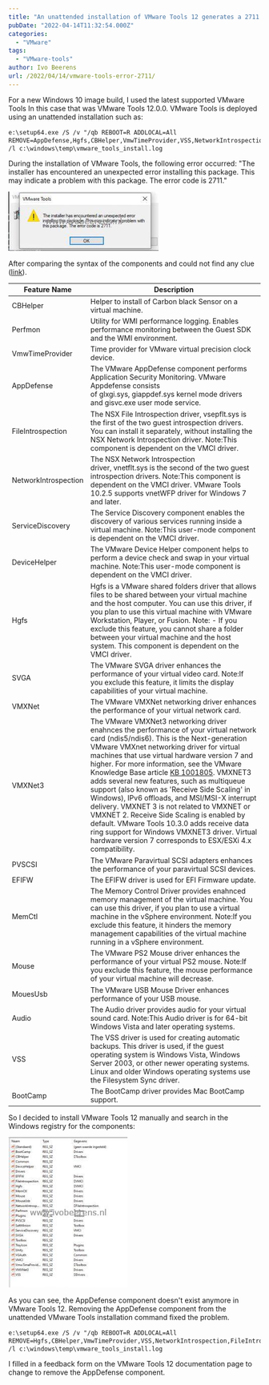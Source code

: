 ```yaml
---
title: "An unattended installation of VMware Tools 12 generates a 2711 error"
pubDate: "2022-04-14T11:32:54.000Z"
categories: 
  - "VMware"
tags: 
  - "VMware-tools"
author: Ivo Beerens
url: /2022/04/14/vmware-tools-error-2711/
---
```


For a new Windows 10 image build, I used the latest supported VMware Tools In this case that was VMware Tools 12.0.0. VMware Tools is deployed using an unattended installation such as:

```
e:\setup64.exe /S /v "/qb REBOOT=R ADDLOCAL=All REMOVE=AppDefense,Hgfs,CBHelper,VmwTimeProvider,VSS,NetworkIntrospection,FileIntrospection" /l c:\windows\temp\vmware_tools_install.log
```

During the installation of VMware Tools, the following error occurred: "The installer has encountered an unexpected error installing this package. This may indicate a problem with this package. The error code is 2711."

[![](images/3-300x118.jpg)](images/3.jpg)

After comparing the syntax of the components and could not find any clue ([link](https://docs.VMware.com/en/VMware-Tools/12.0.0/com.VMware.vSphere.VMwaretools.doc/GUID-E45C572D-6448-410F-BFA2-F729F2CDA8AC.html)).

| Feature Name | Description |
| --- | --- |
| CBHelper | Helper to install of Carbon black Sensor on a virtual machine. |
| Perfmon | Utility for WMI performance logging. Enables performance monitoring between the Guest SDK and the WMI environment. |
| VmwTimeProvider | Time provider for VMware virtual precision clock device. |
| AppDefense | The VMware AppDefense component performs Application Security Monitoring. VMware Appdefense consists of glxgi.sys, giappdef.sys kernel mode drivers and gisvc.exe user mode service. |
| FileIntrospection | The NSX File Introspection driver, vsepflt.sys is the first of the two guest introspection drivers. You can install it separately, without installing the NSX Network Introspection driver. Note:This component is dependent on the VMCI driver.|
| NetworkIntrospection | The NSX Network Introspection driver, vnetflt.sys is the second of the two guest introspection drivers. Note:This component is dependent on the VMCI driver. VMware Tools 10.2.5 supports vnetWFP driver for Windows 7 and later. |
| ServiceDiscovery | The Service Discovery component enables the discovery of various services running inside a virtual machine. Note:This user-mode component is dependent on the VMCI driver. |
| DeviceHelper | The VMware Device Helper component helps to perform a device check and swap in your virtual machine. Note:This user-mode component is dependent on the VMCI driver. |
| Hgfs | Hgfs is a VMware shared folders driver that allows files to be shared between your virtual machine and the host computer. You can use this driver, if you plan to use this virtual machine with VMware Workstation, Player, or Fusion. Note: - If you exclude this feature, you cannot share a folder between your virtual machine and the host system. This component is dependent on the VMCI driver. |
| SVGA | The VMware SVGA driver enhances the performance of your virtual video card. Note:If you exclude this feature, it limits the display capabilities of your virtual machine. |
| VMXNet | The VMware VMXNet networking driver enhances the performance of your virtual network card. |
| VMXNet3 | The VMware VMXNet3 networking driver enahnces the performance of your virtual network card (ndis5/ndis6). This is the Next-generation VMware VMXnet networking driver for virtual machines that use virtual hardware version 7 and higher. For more information, see the VMware Knowledge Base article [KB 1001805](https://kb.VMware.com/s/article/1001805). VMXNET3 adds several new features, such as multiqueue support (also known as 'Receive Side Scaling' in Windows), IPv6 offloads, and MSI/MSI-X interrupt delivery. VMXNET 3 is not related to VMXNET or VMXNET 2. Receive Side Scaling is enabled by default. VMware Tools 10.3.0 adds receive data ring support for Windows VMXNET3 driver. Virtual hardware version 7 corresponds to ESX/ESXi 4.x compatibility.|
| PVSCSI | The VMware Paravirtual SCSI adapters enhances the performance of your paravirtual SCSI devices. |
| EFIFW | The EFIFW driver is used for EFI Firmware update. |
| MemCtl | The Memory Control Driver provides enahnced memory management of the virtual machine. You can use this driver, if you plan to use a virtual machine in the vSphere environment. Note:If you exclude this feature, it hinders the memory management capabilities of the virtual machine running in a vSphere environment. |
| Mouse | The VMware PS2 Mouse driver enhances the performance of your virtual PS2 mouse. Note:If you exclude this feature, the mouse performance of your virtual machine will decrease. |
| MouesUsb | The VMware USB Mouse Driver enhances performance of your USB mouse. |
| Audio | The Audio driver provides audio for your virtual sound card. Note:This Audio driver is for 64-bit Windows Vista and later operating systems.|
| VSS | The VSS driver is used for creating automatic backups. This driver is used, if the guest operating system is Windows Vista, Windows Server 2003, or other newer operating systems. Linux and older Windows operating systems use the Filesystem Sync driver. |
| BootCamp | The BootCamp driver provides Mac BootCamp support. |

So I decided to install VMware Tools 12 manually and search in the Windows registry for the components:

[![](images/4-238x300.jpg)](images/4.jpg)

As you can see, the AppDefense component doesn't exist anymore in VMware Tools 12. Removing the AppDefense component from the unattended VMware Tools installation command fixed the problem.

```
e:\setup64.exe /S /v "/qb REBOOT=R ADDLOCAL=All REMOVE=Hgfs,CBHelper,VmwTimeProvider,VSS,NetworkIntrospection,FileIntrospection" /l c:\windows\temp\vmware_tools_install.log
```

I filled in a feedback form on the VMware Tools 12 documentation page to change to remove the AppDefense component.